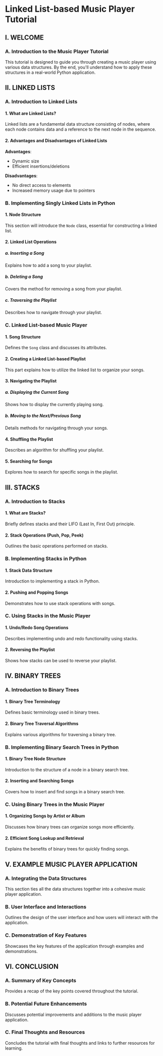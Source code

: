 # Linked List-based Music Player Tutorial


## I. WELCOME

### A. Introduction to the Music Player Tutorial

This tutorial is designed to guide you through creating a music player using various data structures. By the end, you'll understand how to apply these structures in a real-world Python application.

## II. LINKED LISTS

### A. Introduction to Linked Lists

#### 1. What are Linked Lists?

Linked lists are a fundamental data structure consisting of nodes, where each node contains data and a reference to the next node in the sequence.

#### 2. Advantages and Disadvantages of Linked Lists

**Advantages**:
- Dynamic size
- Efficient insertions/deletions

**Disadvantages**:
- No direct access to elements
- Increased memory usage due to pointers

### B. Implementing Singly Linked Lists in Python

#### 1. Node Structure

This section will introduce the `Node` class, essential for constructing a linked list.

#### 2. Linked List Operations

##### a. Inserting a Song

Explains how to add a song to your playlist.

##### b. Deleting a Song

Covers the method for removing a song from your playlist.

##### c. Traversing the Playlist

Describes how to navigate through your playlist.

### C. Linked List-based Music Player

#### 1. Song Structure

Defines the `Song` class and discusses its attributes.

#### 2. Creating a Linked List-based Playlist

This part explains how to utilize the linked list to organize your songs.

#### 3. Navigating the Playlist

##### a. Displaying the Current Song

Shows how to display the currently playing song.

##### b. Moving to the Next/Previous Song

Details methods for navigating through your songs.

#### 4. Shuffling the Playlist

Describes an algorithm for shuffling your playlist.

#### 5. Searching for Songs

Explores how to search for specific songs in the playlist.

## III. STACKS

### A. Introduction to Stacks

#### 1. What are Stacks?

Briefly defines stacks and their LIFO (Last In, First Out) principle.

#### 2. Stack Operations (Push, Pop, Peek)

Outlines the basic operations performed on stacks.

### B. Implementing Stacks in Python

#### 1. Stack Data Structure

Introduction to implementing a stack in Python.

#### 2. Pushing and Popping Songs

Demonstrates how to use stack operations with songs.

### C. Using Stacks in the Music Player

#### 1. Undo/Redo Song Operations

Describes implementing undo and redo functionality using stacks.

#### 2. Reversing the Playlist

Shows how stacks can be used to reverse your playlist.

## IV. BINARY TREES

### A. Introduction to Binary Trees

#### 1. Binary Tree Terminology

Defines basic terminology used in binary trees.

#### 2. Binary Tree Traversal Algorithms

Explains various algorithms for traversing a binary tree.

### B. Implementing Binary Search Trees in Python

#### 1. Binary Tree Node Structure

Introduction to the structure of a node in a binary search tree.

#### 2. Inserting and Searching Songs

Covers how to insert and find songs in a binary search tree.

### C. Using Binary Trees in the Music Player

#### 1. Organizing Songs by Artist or Album

Discusses how binary trees can organize songs more efficiently.

#### 2. Efficient Song Lookup and Retrieval

Explains the benefits of binary trees for quickly finding songs.

## V. EXAMPLE MUSIC PLAYER APPLICATION

### A. Integrating the Data Structures

This section ties all the data structures together into a cohesive music player application.

### B. User Interface and Interactions

Outlines the design of the user interface and how users will interact with the application.

### C. Demonstration of Key Features

Showcases the key features of the application through examples and demonstrations.

## VI. CONCLUSION

### A. Summary of Key Concepts

Provides a recap of the key points covered throughout the tutorial.

### B. Potential Future Enhancements

Discusses potential improvements and additions to the music player application.

### C. Final Thoughts and Resources

Concludes the tutorial with final thoughts and links to further resources for learning.
